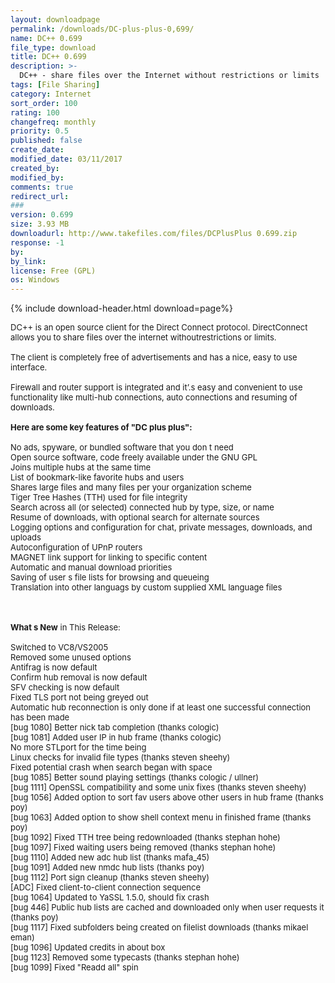 ```yaml
---
layout: downloadpage
permalink: /downloads/DC-plus-plus-0,699/
name: DC++ 0.699
file_type: download
title: DC++ 0.699
description: >-
  DC++ - share files over the Internet without restrictions or limits
tags: [File Sharing]
category: Internet
sort_order: 100
rating: 100
changefreq: monthly
priority: 0.5
published: false
create_date:
modified_date: 03/11/2017
created_by:
modified_by:
comments: true
redirect_url:
###
version: 0.699
size: 3.93 MB
downloadurl: http://www.takefiles.com/files/DCPlusPlus 0.699.zip
response: -1
by:
by_link:
license: Free (GPL)
os: Windows
---
```


{% include download-header.html download=page%}

<p style="fix-download-text !important">
<p><font size="2">DC++ is an open source client for the Direct Connect protocol. DirectConnect allows you to share files over the internet withoutrestrictions or limits. <br />
<br />
The client is completely free of advertisements and has a nice, easy to use interface. <br />
<br />
Firewall and router support is integrated and it’.s easy and convenient to use functionality like multi-hub connections, auto connections and resuming of downloads. <br />
<br />
<span><strong>Here are some key features of "DC plus plus":</strong></span><br />
<br />
No ads, spyware, or bundled software that you don t need <br />
Open source software, code freely available under the GNU GPL <br />
Joins multiple hubs at the same time <br />
List of bookmark-like favorite hubs and users <br />
Shares large files and many files per your organization scheme <br />
Tiger Tree Hashes (TTH) used for file integrity <br />
Search across all (or selected) connected hub by type, size, or name <br />
Resume of downloads, with optional search for alternate sources <br />
Logging options and configuration for chat, private messages, downloads, and uploads <br />
Autoconfiguration of UPnP routers <br />
MAGNET link support for linking to specific content <br />
Automatic and manual download priorities <br />
Saving of user s file lists for browsing and queueing <br />
Translation into other languags by custom supplied XML language files <br />
<!-- google_ad_section_end --></font></p>
<div class="celltext_big"><br />
<br />
<font size="2"><strong>What s New</strong> in This Release:<br />
<br />
Switched to VC8/VS2005 <br />
Removed some unused options <br />
Antifrag is now default <br />
Confirm hub removal is now default <br />
SFV checking is now default <br />
Fixed TLS port not being greyed out <br />
Automatic hub reconnection is only done if at least one successful connection has been made <br />
[bug 1080] Better nick tab completion (thanks cologic) <br />
[bug 1081] Added user IP in hub frame (thanks cologic) <br />
No more STLport for the time being <br />
Linux checks for invalid file types (thanks steven sheehy) <br />
Fixed potential crash when search began with space <br />
[bug 1085] Better sound playing settings (thanks cologic / ullner) <br />
[bug 1111] OpenSSL compatibility and some unix fixes (thanks steven sheehy) <br />
[bug 1056] Added option to sort fav users above other users in hub frame (thanks poy) <br />
[bug 1063] Added option to show shell context menu in finished frame (thanks poy) <br />
[bug 1092] Fixed TTH tree being redownloaded (thanks stephan hohe) <br />
[bug 1097] Fixed waiting users being removed (thanks stephan hohe) <br />
[bug 1110] Added new adc hub list (thanks mafa_45) <br />
[bug 1091] Added new nmdc hub lists (thanks poy) <br />
[bug 1112] Port sign cleanup (thanks steven sheehy) <br />
[ADC] Fixed client-to-client connection sequence <br />
[bug 1064] Updated to YaSSL 1.5.0, should fix crash <br />
[bug 446] Public hub lists are cached and downloaded only when user requests it (thanks poy) <br />
[bug 1117] Fixed subfolders being created on filelist downloads (thanks mikael eman) <br />
[bug 1096] Updated credits in about box <br />
[bug 1123] Removed some typecasts (thanks stephan hohe) <br />
[bug 1099] Fixed "Readd all" spin</font></div></p>
